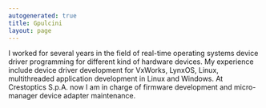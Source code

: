 ```yaml
---
autogenerated: true
title: Gpulcini
layout: page
---
```


I worked for several years in the field of real-time operating systems
device driver programming for different kind of hardware devices. My
experience include device driver development for VxWorks, LynxOS, Linux,
multithreaded application development in Linux and Windows. At
Crestoptics S.p.A. now I am in charge of firmware development and
micro-manager device adapter maintenance.
